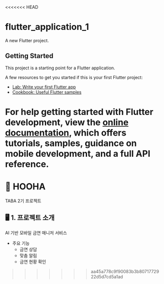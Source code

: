 <<<<<<< HEAD
# flutter_application_1

A new Flutter project.

## Getting Started

This project is a starting point for a Flutter application.

A few resources to get you started if this is your first Flutter project:

- [Lab: Write your first Flutter app](https://docs.flutter.dev/get-started/codelab)
- [Cookbook: Useful Flutter samples](https://docs.flutter.dev/cookbook)

For help getting started with Flutter development, view the
[online documentation](https://docs.flutter.dev/), which offers tutorials,
samples, guidance on mobile development, and a full API reference.
=======
# 🌿 HOOHA
TABA 2기 프로젝트
## 🖥 1. 프로젝트 소개
AI 기반 모바일 금연 매니저 서비스
+ 주요 기능
  + 금연 상담
  + 맞춤 알림
  + 금연 현황 확인
>>>>>>> aa45a778c9f90083b3b8071772922d5d7cd5a1ad
